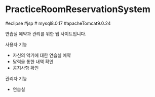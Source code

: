 # PracticeRoomReservationSystem

#eclipse #jsp # mysql8.0.17 #apacheTomcat9.0.24 

연습실 예약과 관리를 위한 웹 사이트입니다.

사용자 기능
- 자신의 악기에 대한 연습실 예약
- 달력을 통한 내역 확인
- 공지사항 확인

관리자 기능
- 연습실 


